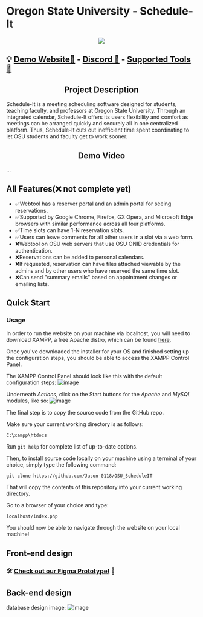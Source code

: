 # Oregon State University - Schedule-It
<p align="center"><img src="https://lh3.googleusercontent.com/pw/AJFCJaUijRE_qyiuXSb333XAHMiusOJ499Uy3d_hPMRABn-Npd9873pqRaYSPlHwYzo5V0hghlELVZdCJydb1Zr7X9bws4xxhjueiFyrYkCzMPq2JwODDRtukeOtMQM1dVzXhbNDlG-Se0pCQYIhdoY3P4z4p6JGKIR2LGGfyejhMfgtE-8o_wszC2EJjxOSiXRalGCiEdTILSiivo10H_ZLb7ZpbvPKdkSPLxahBvWJI8QGYXUHLsV33hM5QqUk-cCQrMeKkURQeadOU5uKqMCU3CwBaT-owOO2RrjnSIDZ4Y6dyIhM47zOhH2WvCgBNGv6_hI5kAu3W2ibWUqUwikd3AdkoYl8Y5_0JPRVGxWk-AlcvPPKA2ndp4gSt0lm_AFsPJ_7bA3BrQ6foNeSXbuwKcJOPcYndEkyQwdA2K_-HIhFYci3e7B_-5Wi1JSxzrRvf6nRCvL-zBkUsZW2hPgGiClu7uSE-3lU4l7ROi1z6kB0_yBmC5oCbAvnYKUhcVaPZDlmEGzKR8F9JnJTW4k385AFcHBGly5pCyc_PRUvcSadhpvoCrOWq2DUhJoAsQSM9MKNVR0EhVaMn2xpyfjpwDev6_uUIA_b8uZsuYSYrC51tpVIFN-2guddnU4VCTL7_IFJb4WOcNqmCGhE3T2BN1e1mItbzTKt6pydT5rKiO9frPTgrhR7FRUS57kkx3yJMb_o72rkeakMY2yhMmNp88GGqBIebzN0dL0x33rPOBs3JgH3aNmLM0BmJchWm97Ed_hfqxXIl5shuH5uv5OnR_3c2Vocw9XTnizFVbzmMH50VCAiSL7cw8YjvFkvsCuDYtKAIkz223LYXlCbb5UdpYU9Z1_U-yg1e15kELYtE17VLEWtlyiOsEfGnGC3yCmTo3rkToXDSrZqIobMQF7G2bAmsAtwidozIYzS2njhG08dlVul_sXDhwXjSeWDjQaAXisvF1Fa0psZ4D8rIrTmE_DGg4oRXvd335V5pFUKHgYsXEyZZCksLpMjnMhvxXtp00D4Q_xtkL2_NGb2uKQDtsg2-3wBTjJAX6LP18Nrvg=w1343-h873-s-no?authuser=0"/></p>


## 💡 [Demo Website📃](https://osu-scheduleit.000webhostapp.com/OSU_ScheduleIT/index.php) - [Discord 💬](https://discord.gg/BwgpFa3Mj5) - [Supported Tools 🧰](https://it.engineering.oregonstate.edu/supported-tools-platforms-web-development)

<h2 align="center"> Project Description </h2>
Schedule-It is a meeting scheduling software designed for students, teaching faculty, and professors at Oregon State University. Through an integrated calendar, Schedule-It offers its users flexibility and comfort as meetings can be arranged quickly and securely all in one centralized platform. Thus, Schedule-It cuts out inefficient time spent coordinating to let OSU students and faculty get to work sooner.

<h2 align="center"> Demo Video </h2>
...

## All Features(❌ not complete yet)
- ✅Webtool has a reserver portal and an admin portal for seeing reservations.
- ✅Supported by Google Chrome, Firefox, GX Opera, and Microsoft Edge browsers with similar performance across all four platforms.
- ✅Time slots can have 1-N reservation slots.
- ✅Users can leave comments for all other users in a slot via a web form.
- ❌Webtool on OSU web servers that use OSU ONID credentials for authentication.
- ❌Reservations can be added to personal calendars.
- ❌If requested, reservation can have files attached viewable by the admins and by other users who have reserved the same time slot.
- ❌Can send "summary emails" based on appointment changes or emailing lists.

## Quick Start
### Usage

In order to run the website on your machine via localhost, you will need to download XAMPP, a free Apache distro, which can be found [here](https://www.apachefriends.org/download.html).

Once you've downloaded the installer for your OS and finished setting up the configuration steps, you should be able to access the XAMPP Control Panel.

The XAMPP Control Panel should look like this with the default configuration steps:
![image](https://github.com/Jason-0118/OSU_ScheduleIT/assets/91577254/a6b8a7b0-5b9f-4e91-b951-c2afad13afb3)

Underneath *Actions*, click on the Start buttons for the *Apache* and *MySQL* modules, like so:
![image](https://github.com/Jason-0118/OSU_ScheduleIT/assets/91577254/0b16189d-6adb-4295-bfd9-a861d5d32270)

The final step is to copy the source code from the GitHub repo. 

Make sure your current working directory is as follows:
```
C:\xampp\htdocs
   ```
Run `git help` for complete list of up-to-date options.

Then, to install source code locally on your machine using a terminal of your choice, simply type the following command:
```
git clone https://github.com/Jason-0118/OSU_ScheduleIT
   ```
That will copy the contents of this repository into your current working directory. 

Go to a browser of your choice and type:
```
localhost/index.php
   ```
You should now be able to navigate through the website on your local machine!

## Front-end design
### 🛠️ [Check out our Figma Prototype!](https://www.figma.com/proto/k0BjEiY1yajNZD2sNG31jT/ScheduleIt?node-id=9-39&scaling=min-zoom&page-id=0%3A1&starting-point-node-id=9%3A39) 🤖

## Back-end design
database design image:
![image](https://github.com/Jason-0118/OSU_ScheduleIT/assets/91577254/56604878-da60-4006-89e0-96dac0da7c96)

